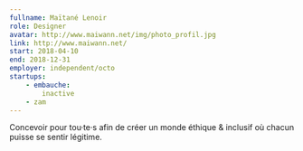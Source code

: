 ```yaml
---
fullname: Maïtané Lenoir
role: Designer
avatar: http://www.maiwann.net/img/photo_profil.jpg
link: http://www.maiwann.net/
start: 2018-04-10
end: 2018-12-31
employer: independent/octo
startups:
    - embauche:
        inactive
    - zam
---
```


Concevoir pour tou·te·s afin de créer un monde éthique & inclusif où chacun puisse se sentir légitime. 
